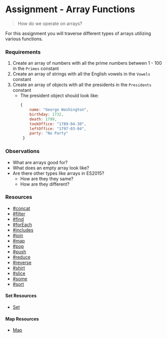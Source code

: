 # Assignment - Array Functions

>  How do we operate on arrays?

For this assignment you will traverse different types of arrays utilizing various functions.


### Requirements

1. Create an array of numbers with all the prime numbers between 1 - 100 in the ```Primes``` constant
2. Create an array of strings with all the English vowels in the ```Vowels``` constant
3. Create an array of objects with all the presidents in the ```Presidents``` constant
    * The president object should look like:
        ```js
        {
            name: "George Washington",
            birthday: 1732,
            death: 1799,
            tookOffice: "1789-04-30",
            leftOffice: "1797-03-04",
            party: "No Party"
         }
        ```


### Observations

* What are arrays good for?
* What does an empty array look like?
* Are there other types like arrays in ES2015?
    * How are they they same?
    * How are they different?

### Resources
* [#concat](https://developer.mozilla.org/en-US/docs/Web/JavaScript/Reference/Global_Objects/Array/concat)
* [#filter](https://developer.mozilla.org/en-US/docs/Web/JavaScript/Reference/Global_Objects/Array/filter)
* [#find](https://developer.mozilla.org/en-US/docs/Web/JavaScript/Reference/Global_Objects/Array/find)
* [#forEach](https://developer.mozilla.org/en-US/docs/Web/JavaScript/Reference/Global_Objects/Array/forEach)
* [#includes](https://developer.mozilla.org/en-US/docs/Web/JavaScript/Reference/Global_Objects/Array/includes)
* [#join](https://developer.mozilla.org/en-US/docs/Web/JavaScript/Reference/Global_Objects/Array/join)
* [#map](https://developer.mozilla.org/en-US/docs/Web/JavaScript/Reference/Global_Objects/Array/map)
* [#pop](https://developer.mozilla.org/en-US/docs/Web/JavaScript/Reference/Global_Objects/Array/pop)
* [#push](https://developer.mozilla.org/en-US/docs/Web/JavaScript/Reference/Global_Objects/Array/push)
* [#reduce](https://developer.mozilla.org/en-US/docs/Web/JavaScript/Reference/Global_Objects/Array/Reduce)
* [#reverse](https://developer.mozilla.org/en-US/docs/Web/JavaScript/Reference/Global_Objects/Array/reverse)
* [#shirt](https://developer.mozilla.org/en-US/docs/Web/JavaScript/Reference/Global_Objects/Array/shift)
* [#slice](https://developer.mozilla.org/en-US/docs/Web/JavaScript/Reference/Global_Objects/Array/slice)
* [#some](https://developer.mozilla.org/en-US/docs/Web/JavaScript/Reference/Global_Objects/Array/some)
* [#sort](https://developer.mozilla.org/en-US/docs/Web/JavaScript/Reference/Global_Objects/Array/sort)


#### Set Resources
* [Set](https://developer.mozilla.org/en-US/docs/Web/JavaScript/Reference/Global_Objects/Set)


#### Map Resources
* [Map](https://developer.mozilla.org/en-US/docs/Web/JavaScript/Reference/Global_Objects/Map)